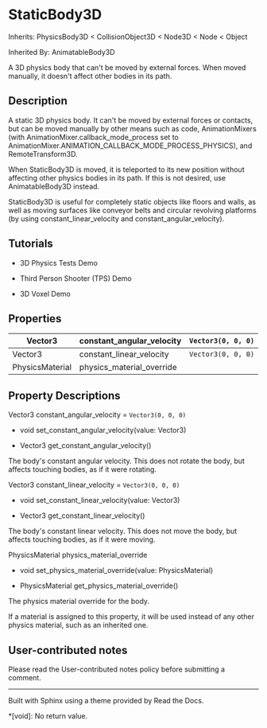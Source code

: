 # StaticBody3D

Inherits: PhysicsBody3D < CollisionObject3D < Node3D < Node < Object

Inherited By: AnimatableBody3D

A 3D physics body that can't be moved by external forces. When moved manually,
it doesn't affect other bodies in its path.

## Description

A static 3D physics body. It can't be moved by external forces or contacts,
but can be moved manually by other means such as code, AnimationMixers (with
AnimationMixer.callback_mode_process set to
AnimationMixer.ANIMATION_CALLBACK_MODE_PROCESS_PHYSICS), and
RemoteTransform3D.

When StaticBody3D is moved, it is teleported to its new position without
affecting other physics bodies in its path. If this is not desired, use
AnimatableBody3D instead.

StaticBody3D is useful for completely static objects like floors and walls, as
well as moving surfaces like conveyor belts and circular revolving platforms
(by using constant_linear_velocity and constant_angular_velocity).

## Tutorials

  * 3D Physics Tests Demo

  * Third Person Shooter (TPS) Demo

  * 3D Voxel Demo

## Properties

Vector3 | constant_angular_velocity | `Vector3(0, 0, 0)`  
---|---|---  
Vector3 | constant_linear_velocity | `Vector3(0, 0, 0)`  
PhysicsMaterial | physics_material_override  
  
## Property Descriptions

Vector3 constant_angular_velocity = `Vector3(0, 0, 0)`

  * void set_constant_angular_velocity(value: Vector3)

  * Vector3 get_constant_angular_velocity()

The body's constant angular velocity. This does not rotate the body, but
affects touching bodies, as if it were rotating.

Vector3 constant_linear_velocity = `Vector3(0, 0, 0)`

  * void set_constant_linear_velocity(value: Vector3)

  * Vector3 get_constant_linear_velocity()

The body's constant linear velocity. This does not move the body, but affects
touching bodies, as if it were moving.

PhysicsMaterial physics_material_override

  * void set_physics_material_override(value: PhysicsMaterial)

  * PhysicsMaterial get_physics_material_override()

The physics material override for the body.

If a material is assigned to this property, it will be used instead of any
other physics material, such as an inherited one.

## User-contributed notes

Please read the User-contributed notes policy before submitting a comment.

* * *

Built with Sphinx using a theme provided by Read the Docs.

  *[void]: No return value.

